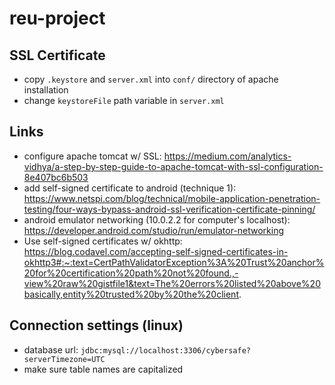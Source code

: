 # reu-project

## SSL Certificate 
- copy `.keystore` and `server.xml` into `conf/` directory of apache installation
- change `keystoreFile` path variable in `server.xml`

## Links
- configure apache tomcat w/ SSL: https://medium.com/analytics-vidhya/a-step-by-step-guide-to-apache-tomcat-with-ssl-configuration-8e407bc6b503
- add self-signed certificate to android (technique 1): https://www.netspi.com/blog/technical/mobile-application-penetration-testing/four-ways-bypass-android-ssl-verification-certificate-pinning/
- android emulator networking (10.0.2.2 for computer's localhost): https://developer.android.com/studio/run/emulator-networking
- Use self-signed certificates w/ okhttp: https://blog.codavel.com/accepting-self-signed-certificates-in-okhttp3#:~:text=CertPathValidatorException%3A%20Trust%20anchor%20for%20certification%20path%20not%20found.,-view%20raw%20gistfile1&text=The%20errors%20listed%20above%20basically,entity%20trusted%20by%20the%20client.

## Connection settings (linux)
- database url: `jdbc:mysql://localhost:3306/cybersafe?serverTimezone=UTC`  
- make sure table names are capitalized
